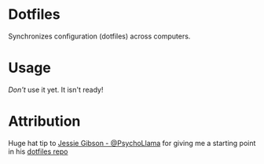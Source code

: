# Dotfiles
Synchronizes configuration (dotfiles) across computers.

# Usage
*Don't* use it yet. It isn't ready!

# Attribution
Huge hat tip to [Jessie Gibson - @PsychoLlama](https://github.com/PsychoLlama) for giving me a starting point in his [dotfiles repo](https://github.com/PsychoLlama/dotfiles)
